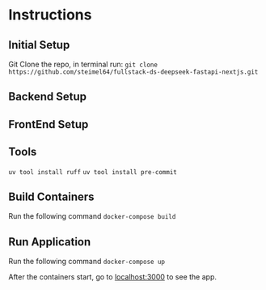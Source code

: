 # Instructions 

## Initial Setup 
Git Clone the repo, in terminal run:
```git clone https://github.com/steimel64/fullstack-ds-deepseek-fastapi-nextjs.git```

## Backend Setup 

## FrontEnd Setup



## Tools 
```uv tool install ruff```
```uv tool install pre-commit```

## Build Containers
Run the following command 
```docker-compose build```

## Run Application 
Run the following command 
```docker-compose up```

After the containers start, go to [localhost:3000](http://localhost:3000/) to see the app. 